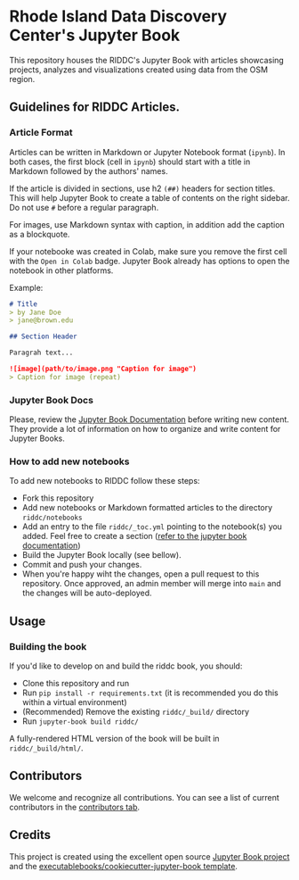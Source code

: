 # Rhode Island Data Discovery Center's Jupyter Book

This repository houses the RIDDC's Jupyter Book with articles showcasing projects, analyzes and visualizations created using data from the OSM region.

## Guidelines for RIDDC Articles.

### Article Format
Articles can be written in Markdown or Jupyter Notebook format (`ipynb`).
In both cases, the first block (cell in `ipynb`) should start with a title in Markdown followed by the authors' names.

If the article is divided in sections, use h2 `(##)` headers for section titles. This will help Jupyter Book to create a table of contents on the right sidebar.
Do not use `#` before a regular paragraph.

For images, use Markdown syntax with caption, in addition add the caption as a blockquote.

If your notebooke was created in Colab, make sure you remove the first cell with the `Open in Colab` badge. Jupyter Book already has options to open the notebook in other platforms.

Example:
```md
# Title
> by Jane Doe
> jane@brown.edu 

## Section Header

Paragrah text...

![image](path/to/image.png "Caption for image")
> Caption for image (repeat)

```
### Jupyter Book Docs

Please, review the [Jupyter Book Documentation](https://jupyterbook.org/) before writing new content. They provide a lot of information on how to organize and write content for Jupyter Books.

### How to add new notebooks

To add new notebooks to RIDDC follow these steps:

- Fork this repository
- Add new notebooks or Markdown formatted articles to the directory `riddc/notebooks`
- Add an entry to the file `riddc/_toc.yml` pointing to the notebook(s) you added. Feel free to create a section ([refer to the jupyter book documentation](https://jupyterbook.org/))
- Build the Jupyter Book locally (see bellow).
- Commit and push your changes.
- When you're happy wiht the changes, open a pull request to this repository. Once approved, an admin member will merge into `main` and the changes will be auto-deployed.

## Usage

### Building the book

If you'd like to develop on and build the riddc book, you should:

- Clone this repository and run
- Run `pip install -r requirements.txt` (it is recommended you do this within a virtual environment)
- (Recommended) Remove the existing `riddc/_build/` directory
- Run `jupyter-book build riddc/`

A fully-rendered HTML version of the book will be built in `riddc/_build/html/`.

## Contributors

We welcome and recognize all contributions. You can see a list of current contributors in the [contributors tab](https://github.com/fernandogelin/riddc/graphs/contributors).

## Credits

This project is created using the excellent open source [Jupyter Book project](https://jupyterbook.org/) and the [executablebooks/cookiecutter-jupyter-book template](https://github.com/executablebooks/cookiecutter-jupyter-book).
